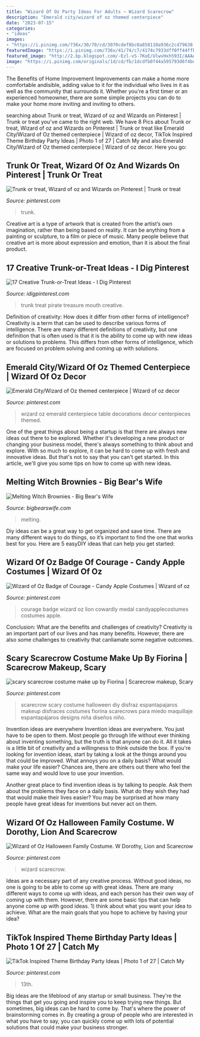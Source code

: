 ```yaml
---
title: "Wizard Of Oz Party Ideas For Adults ~ Wizard Scarecrow"
description: "Emerald city/wizard of oz themed centerpiece"
date: "2023-07-15"
categories:
- "ideas"
images:
- "https://i.pinimg.com/736x/30/70/cd/3070cdef8bc0a858110a936c2cd79638.jpg"
featuredImage: "https://i.pinimg.com/736x/41/74/c7/4174c7933dff0ff44ffb770b37743673.jpg"
featured_image: "http://2.bp.blogspot.com/-Ezl-vS-7KoE/UlwvHxh593I/AAAAAAAACd8/LhJJlQwxcsY/s1600/pirate&#039;s+treasure.jpg"
image: "https://i.pinimg.com/originals/1d/cd/fb/1dcdfb0f44a595793d6f4bdd56eed81c.jpg"
---
```



The Benefits of Home Improvement
Improvements can make a home more comfortable andisible, adding value to it for the individual who lives in it as well as the community that surrounds it. Whether you're a first timer or an experienced homeowner, there are some simple projects you can do to make your home more inviting and inviting to others.

	

		
searching about Trunk or treat, Wizard of oz and Wizards on Pinterest | Trunk or treat you've came to the right web. We have 8 Pics about Trunk or treat, Wizard of oz and Wizards on Pinterest | Trunk or treat like Emerald City/Wizard of Oz themed centerpiece | Wizard of oz decor, TikTok Inspired Theme Birthday Party Ideas | Photo 1 of 27 | Catch My and also Emerald City/Wizard of Oz themed centerpiece | Wizard of oz decor. Here you go:
		
    
## Trunk Or Treat, Wizard Of Oz And Wizards On Pinterest | Trunk Or Treat

<img loading=lazy src="https://i.pinimg.com/originals/59/10/c8/5910c875f6258212c303f6dba108aaa7.jpg" onerror="this.onerror=null;this.src='https://tse3.mm.bing.net/th?id=OIP.Ep7hMUfmTKlYF7Fr0dhJQQHaJ3&amp;pid=15.1';" alt="Trunk or treat, Wizard of oz and Wizards on Pinterest | Trunk or treat">

_Source: pinterest.com_

>trunk. 

	

Creative art is a type of artwork that is created from the artist’s own imagination, rather than being based on reality. It can be anything from a painting or sculpture, to a film or piece of music. Many people believe that creative art is more about expression and emotion, than it is about the final product.

    
## 17 Creative Trunk-or-Treat Ideas - I Dig Pinterest

<img loading=lazy src="http://2.bp.blogspot.com/-Ezl-vS-7KoE/UlwvHxh593I/AAAAAAAACd8/LhJJlQwxcsY/s1600/pirate&#039;s+treasure.jpg" onerror="this.onerror=null;this.src='https://tse3.mm.bing.net/th?id=OIP.ErSxmw5BUBSfnq7KEBm7QQHaJ6&amp;pid=15.1';" alt="17 Creative Trunk-or-Treat Ideas - I Dig Pinterest">

_Source: idigpinterest.com_

>trunk treat pirate treasure mouth creative. 

	

Definition of creativity: How does it differ from other forms of intelligence?
Creativity is a term that can be used to describe various forms of intelligence. There are many different definitions of creativity, but one definition that is often used is that it is the ability to come up with new ideas or solutions to problems. This differs from other forms of intelligence, which are focused on problem solving and coming up with solutions.

    
## Emerald City/Wizard Of Oz Themed Centerpiece | Wizard Of Oz Decor

<img loading=lazy src="https://i.pinimg.com/originals/ad/60/d9/ad60d9d4ee6b23a21f91796fbe30d88d.jpg" onerror="this.onerror=null;this.src='https://tse3.mm.bing.net/th?id=OIP.vcwvtkkfh7GcPQ1Qen0x5QHaJ4&amp;pid=15.1';" alt="Emerald City/Wizard of Oz themed centerpiece | Wizard of oz decor">

_Source: pinterest.com_

>wizard oz emerald centerpiece table decorations decor centerpieces themed. 

	

One of the great things about being a startup is that there are always new ideas out there to be explored. Whether it's developing a new product or changing your business model, there's always something to think about and explore. With so much to explore, it can be hard to come up with fresh and innovative ideas. But that's not to say that you can't get started. In this article, we'll give you some tips on how to come up with new ideas.

    
## Melting Witch Brownies - Big Bear&#039;s Wife

<img loading=lazy src="https://www.bigbearswife.com/wp-content/uploads/2016/08/Melting-Witch-Brownies-4.jpg" onerror="this.onerror=null;this.src='https://tse3.mm.bing.net/th?id=OIP.bpXSf2BKseAVfFOjFlI4CAHaLH&amp;pid=15.1';" alt="Melting Witch Brownies - Big Bear&#039;s Wife">

_Source: bigbearswife.com_

>melting. 

	

Diy ideas can be a great way to get organized and save time. There are many different ways to do things, so it’s important to find the one that works best for you. Here are 5 easyDIY ideas that can help you get started: 

    
## Wizard Of Oz Badge Of Courage - Candy Apple Costumes | Wizard Of Oz

<img loading=lazy src="https://i.pinimg.com/originals/1d/cd/fb/1dcdfb0f44a595793d6f4bdd56eed81c.jpg" onerror="this.onerror=null;this.src='https://tse2.mm.bing.net/th?id=OIP.LKOH70jzm2xRHnDNwwJXQAHaKo&amp;pid=15.1';" alt="Wizard of Oz Badge of Courage - Candy Apple Costumes | Wizard of oz">

_Source: pinterest.com_

>courage badge wizard oz lion cowardly medal candyapplecostumes costumes apple. 

	

Conclusion: What are the benefits and challenges of creativity?
Creativity is an important part of our lives and has many benefits. However, there are also some challenges to creativity that canliamate some negative outcomes.

    
## Scary Scarecrow Costume Make Up By Fiorina | Scarecrow Makeup, Scary

<img loading=lazy src="https://i.pinimg.com/736x/a1/e4/de/a1e4de469e1e53c05b4cc58f884d648c--scary-scarecrow-costume-halloween-scarecrow.jpg" onerror="this.onerror=null;this.src='https://tse2.mm.bing.net/th?id=OIP.9Ugoj7coHevGvp0B8EIgXwHaJ4&amp;pid=15.1';" alt="scary scarecrow costume make up by Fiorina | Scarecrow makeup, Scary">

_Source: pinterest.com_

>scarecrow scary costume halloween diy disfraz espantapajaros makeup disfraces costumes fiorina scarecrows para miedo maquillaje espantapájaros designs niña diseños niño. 

	

Invention ideas are everywhere
Invention ideas are everywhere. You just have to be open to them. Most people go through life without ever thinking about inventing something, but the truth is that anyone can do it. All it takes is a little bit of creativity and a willingness to think outside the box.
If you're looking for invention ideas, start by taking a look at the things around you that could be improved. What annoys you on a daily basis? What would make your life easier? Chances are, there are others out there who feel the same way and would love to use your invention.

Another great place to find invention ideas is by talking to people. Ask them about the problems they face on a daily basis. What do they wish they had that would make their lives easier? You may be surprised at how many people have great ideas for inventions but never act on them.

    
## Wizard Of Oz Halloween Family Costume. W Dorothy, Lion And Scarecrow

<img loading=lazy src="https://i.pinimg.com/736x/41/74/c7/4174c7933dff0ff44ffb770b37743673.jpg" onerror="this.onerror=null;this.src='https://tse2.mm.bing.net/th?id=OIP.bq94dmhjdGBbKQ4UI6pi7QHaK2&amp;pid=15.1';" alt="Wizard of Oz Halloween Family Costume. W Dorothy, Lion and Scarecrow">

_Source: pinterest.com_

>wizard scarecrow. 

	

Ideas are a necessary part of any creative process. Without good ideas, no one is going to be able to come up with great ideas. There are many different ways to come up with ideas, and each person has their own way of coming up with them. However, there are some basic tips that can help anyone come up with good ideas. 1) think about what you want your idea to achieve. What are the main goals that you hope to achieve by having your idea?

    
## TikTok Inspired Theme Birthday Party Ideas | Photo 1 Of 27 | Catch My

<img loading=lazy src="https://i.pinimg.com/736x/30/70/cd/3070cdef8bc0a858110a936c2cd79638.jpg" onerror="this.onerror=null;this.src='https://tse2.mm.bing.net/th?id=OIP.49nPiu0J0ONEMxO0850egwHaJ3&amp;pid=15.1';" alt="TikTok Inspired Theme Birthday Party Ideas | Photo 1 of 27 | Catch My">

_Source: pinterest.com_

>13th. 

	

Big ideas are the lifeblood of any startup or small business. They're the things that get you going and inspire you to keep trying new things. But sometimes, big ideas can be hard to come by. That's where the power of brainstorming comes in. By creating a group of people who are interested in what you have to say, you can quickly come up with lots of potential solutions that could make your business stronger.

